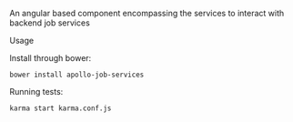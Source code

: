 An angular based component encompassing the services to interact with backend job services

Usage

Install through bower:

    bower install apollo-job-services
Running tests:

    karma start karma.conf.js
